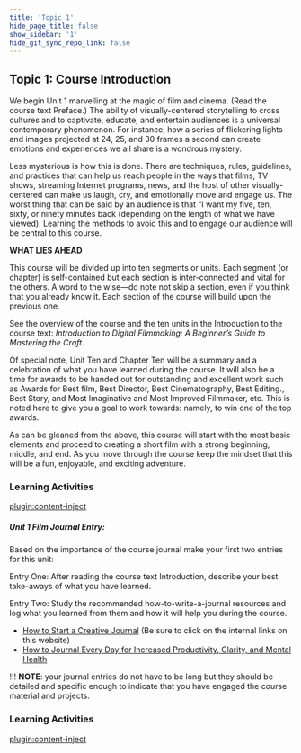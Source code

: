 ```yaml
---
title: 'Topic 1'
hide_page_title: false
show_sidebar: '1'
hide_git_sync_repo_link: false
---
```


## Topic 1: Course Introduction

We begin Unit 1 marvelling at the magic of film and cinema. (Read the course text Preface.) The ability of visually-centered storytelling to cross cultures and to captivate, educate, and entertain audiences is a universal contemporary phenomenon. For instance, how a series of flickering lights and images projected at 24, 25, and 30 frames a second can create emotions and experiences we all share is a wondrous mystery.

Less mysterious is how this is done. There are techniques, rules, guidelines, and practices that can help us reach people in the ways that films, TV shows, streaming Internet programs, news, and the host of other visually-centered can make us laugh, cry, and emotionally move and engage us. The worst thing that can be said by an audience is that “I want my five, ten, sixty, or ninety minutes back (depending on the length of what we have viewed). Learning the methods to avoid this and to engage our audience will be central to this course.

**WHAT LIES AHEAD**

This course will be divided up into ten segments or units. Each segment (or chapter) is self-contained but each section is inter-connected and vital for the others. A word to the wise—do note not skip a section, even if you think that you already know it. Each section of the course will build upon the previous one.

See the overview of the course and the ten units in the Introduction to the course text: *Introduction to Digital Filmmaking: A Beginner’s Guide to Mastering the Craft*. 

Of special note, Unit Ten and Chapter Ten will be a summary and a celebration of what you have learned during the course. It will also be a time for awards to be handed out for outstanding and excellent work such as Awards for Best film, Best Director, Best Cinematography, Best Editing., Best Story, and Most Imaginative and Most Improved Filmmaker, etc. This is noted here to give you a goal to work towards: namely, to win one of the top awards.

As can be gleaned from the above, this course will start with the most basic elements and proceed to creating a short film with a strong beginning, middle, and end. As you move through the course keep the mindset that this will be a fun, enjoyable, and exciting adventure.

### Learning Activities

[plugin:content-inject](../_1-1)

##### Unit 1 Film Journal Entry:

Based on the importance of the course journal make your first two entries for this unit:

Entry One: After reading the course text Introduction, describe your best take-aways of what you have learned.

Entry Two: Study the recommended how-to-write-a-journal resources and log what you learned from them and how it will help you during the course.
  - [How to Start a Creative Journal](https://karenbanes.com/how-to-start-a-creative-journal) (Be sure to click on the internal links on this website)  
  - [How to Journal Every Day for Increased Productivity, Clarity, and Mental Health](https://www.youtube.com/watch?v=hUTWo7_W0lc)


!!! **NOTE**: your journal entries do not have to be long but they should be detailed and specific enough to indicate that you have engaged the course material and projects.
### Learning Activities
[plugin:content-inject](../_1-2)
